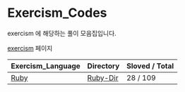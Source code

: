 # Exercism_Codes
exercism 에 해당하는 풀이 모음집입니다.

[exercism](https://exercism.org/dashboard) 페이지


| Exercism_Language                        | Directory                                                            | Sloved / Total |
| ---------------------------------------- | -------------------------------------------------------------------- | -------------- |
| [Ruby](https://exercism.org/tracks/ruby) | [Ruby-Dir](https://github.com/rha6780/exercism_codes/tree/main/ruby) | 28 / 109       |
